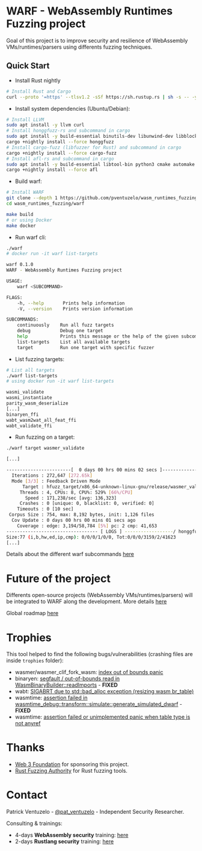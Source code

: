 # WARF - WebAssembly Runtimes Fuzzing project

Goal of this project is to improve security and resilience of WebAssembly VMs/runtimes/parsers using differents fuzzing techniques.

## Quick Start

- Install Rust nightly
``` sh
# Install Rust and Cargo
curl --proto '=https' --tlsv1.2 -sSf https://sh.rustup.rs | sh -s -- -y --default-toolchain nightly
```

- Install system dependencies (Ubuntu/Debian):
``` sh
# Install LLVM
sudo apt install -y llvm curl
# Install honggfuzz-rs and subcommand in cargo
sudo apt install -y build-essential binutils-dev libunwind-dev libblocksruntime-dev
cargo +nightly install --force honggfuzz
# Install cargo-fuzz (libfuzzer for Rust) and subcommand in cargo
cargo +nightly install --force cargo-fuzz
# Install afl-rs and subcommand in cargo
sudo apt install -y build-essential libtool-bin python3 cmake automake bison libglib2.0-dev libpixman-1-dev clang python-setuptools
cargo +nightly install --force afl
```

- Build warf:
``` sh
# Install WARF
git clone --depth 1 https://github.com/pventuzelo/wasm_runtimes_fuzzing
cd wasm_runtimes_fuzzing/warf

make build
# or using Docker
make docker
```

- Run warf cli:
``` sh
./warf
# docker run -it warf list-targets

warf 0.1.0
WARF - WebAssembly Runtimes Fuzzing project

USAGE:
    warf <SUBCOMMAND>

FLAGS:
    -h, --help       Prints help information
    -V, --version    Prints version information

SUBCOMMANDS:
    continuously    Run all fuzz targets
    debug           Debug one target
    help            Prints this message or the help of the given subcommand(s)
    list-targets    List all available targets
    target          Run one target with specific fuzzer
```

- List fuzzing targets:
``` sh
# List all targets
./warf list-targets
# using docker run -it warf list-targets

wasmi_validate
wasmi_instantiate
parity_wasm_deserialize
[...]
binaryen_ffi
wabt_wasm2wat_all_feat_ffi
wabt_validate_ffi
```

- Run fuzzing on a target:
``` sh
./warf target wasmer_validate

[...]

------------------------[  0 days 00 hrs 00 mins 02 secs ]----------------------
  Iterations : 272,647 [272.65k]
  Mode [3/3] : Feedback Driven Mode
      Target : hfuzz_target/x86_64-unknown-linux-gnu/release/wasmer_validate
     Threads : 4, CPUs: 8, CPU%: 529% [66%/CPU]
       Speed : 171,238/sec [avg: 136,323]
     Crashes : 0 [unique: 0, blacklist: 0, verified: 0]
    Timeouts : 0 [10 sec]
 Corpus Size : 754, max: 8,192 bytes, init: 1,126 files
  Cov Update : 0 days 00 hrs 00 mins 01 secs ago
    Coverage : edge: 3,194/58,784 [5%] pc: 2 cmp: 41,653
---------------------------------- [ LOGS ] ------------------/ honggfuzz 2.0 /-
Size:77 (i,b,hw,ed,ip,cmp): 0/0/0/1/0/0, Tot:0/0/0/3159/2/41623
[...]
```

Details about the different warf subcommands [here](docs/warf_cli_tutorial.md)

# Future of the project

Differents open-source projects (WebAssembly VMs/runtimes/parsers) will be integrated to WARF along the development.
More details [here](docs/INTEGRATION.md)

Global roadmap [here](docs/ROADMAP.md)


# Trophies

This tool helped to find the following bugs/vulnerabilities (crashing files are inside `trophies` folder):

- wasmer/wasmer_clif_fork_wasm: [index out of bounds panic](https://github.com/wasmerio/wasmer/issues/1372)
- binaryen: [segfault / out-of-bounds read in WasmBinaryBuilder::readImports](https://github.com/WebAssembly/binaryen/issues/2751) - **FIXED**
- wabt: [SIGABRT due to std::bad_alloc exception (resizing wasm br_table)](https://github.com/WebAssembly/wabt/issues/1386)
- wasmtime: [assertion failed in wasmtime_debug::transform::simulate::generate_simulated_dwarf](https://github.com/bytecodealliance/wasmtime/issues/1506) - **FIXED**
- wasmtime: [assertion failed or unimplemented panic when table type is not anyref](https://github.com/bytecodealliance/wasmtime/issues/1601)

# Thanks

- [Web 3 Foundation](https://web3.foundation/) for sponsoring this project.
- [Rust Fuzzing Authority](https://github.com/rust-fuzz) for Rust fuzzing tools.

# Contact

Patrick Ventuzelo - [@pat_ventuzelo](https://twitter.com/pat_ventuzelo) - Independent Security Researcher.

Consulting & trainings:
* 4-days **WebAssembly security** training: [here](https://webassembly-security.com/trainings/)
* 2-days **Rustlang security** training: [here](https://webassembly-security.com/rust-security-training/)
